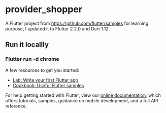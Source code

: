 # provider_shopper

A Flutter project from https://github.com/flutter/samples for learning purpose, I updated it to Flutter 2.2.0 and Dart 1.12.

## Run it locallly

### Flutter run -d chrome

A few resources to get you started:

- [Lab: Write your first Flutter app](https://flutter.dev/docs/get-started/codelab)
- [Cookbook: Useful Flutter samples](https://flutter.dev/docs/cookbook)

For help getting started with Flutter, view our
[online documentation](https://flutter.dev/docs), which offers tutorials,
samples, guidance on mobile development, and a full API reference.
